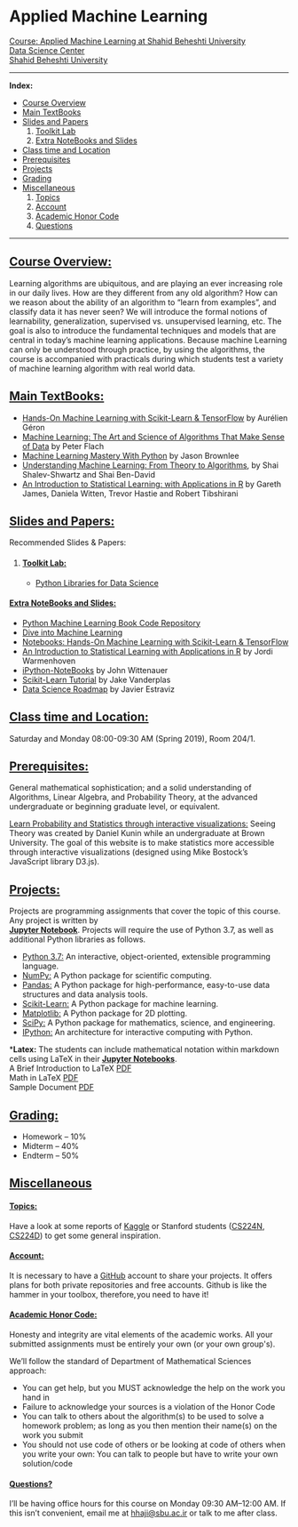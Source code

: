 # Applied Machine Learning 
[Course: Applied Machine Learning at Shahid Beheshti University](http://facultymembers.sbu.ac.ir/hhaji/machine-learning-2017/) <br>
[Data Science Center](http://ds.sbu.ac.ir)<br> 
[Shahid Beheshti University](http://www.sbu.ac.ir/)

---
**Index:**
- [Course Overview](#Course-Overview)
- [Main TextBooks](#Main-TextBooks)
- [Slides and Papers](#Slides-and-Papers)
  1. [Toolkit Lab](#Toolkit-Lab) 
  2. [Extra NoteBooks and Slides](#Extra-NoteBooks-and-Slides)
- [Class time and Location](#Class-time-and-Location)
- [Prerequisites](#Prerequisites)
- [Projects](#Projects)
- [Grading](#Grading)
- [Miscellaneous](#Miscellaneous)
  1. [Topics](#Topics)
  2. [Account](#Account)
  3. [Academic Honor Code](#Academic-Honor-Code)
  4. [Questions](#Questions)
---

## [Course Overview:](#Course-Overview)
Learning algorithms are ubiquitous, and are playing an ever increasing role in our daily lives. How are they different from any old algorithm? How can we reason about the ability of an algorithm to “learn from examples”, and classify data it has never seen? We will introduce the formal notions of learnability, generalization, supervised vs. unsupervised learning, etc. The goal is also to introduce the fundamental techniques and models that are central in today’s machine learning  applications. Because machine Learning can only be understood through practice, by using the algorithms, the course is accompanied with practicals during which students test a variety of machine learning algorithm with real world data.


## [Main TextBooks:](#Main-TextBooks)
* [Hands-On Machine Learning with Scikit-Learn & TensorFlow](http://shop.oreilly.com/product/0636920052289.do) by  Aurélien Géron <br>
* [Machine Learning: The Art and Science of Algorithms That Make Sense of Data](https://www.cs.bris.ac.uk/~flach/mlbook/) by Peter Flach <br>
* [Machine Learning Mastery With Python](https://machinelearningmastery.com/machine-learning-with-python/) by Jason Brownlee<br>
* [Understanding Machine Learning: From Theory to Algorithms](http://www.cs.huji.ac.il/~shais/UnderstandingMachineLearning), by Shai Shalev-Shwartz and Shai Ben-David <br>
* [An Introduction to Statistical Learning: with Applications in R](http://www-bcf.usc.edu/~gareth/ISL/) by Gareth James, Daniela Witten, Trevor Hastie and Robert Tibshirani <br>

## [Slides and Papers:](#Slides-and-Papers)

Recommended Slides & Papers:
1. #### [Toolkit Lab:](#Toolkit-Lab) 
    - [Python Libraries for Data Science](https://github.com/hhaji/Tools-in-Data-Science#Python-Libraries-for-Data-Science)

#### [Extra NoteBooks and Slides:](#Extra-NoteBooks-and-Slides)
* [Python Machine Learning Book Code Repository](https://github.com/rasbt/python-machine-learning-book) <br>
* [Dive into Machine Learning](https://github.com/hangtwenty/dive-into-machine-learning) <br>
* [Notebooks: Hands-On Machine Learning with Scikit-Learn & TensorFlow](https://github.com/ageron/handson-ml) <br>
* [An Introduction to Statistical Learning with Applications in R](https://github.com/JWarmenhoven/ISLR-python) by Jordi Warmenhoven <br>
* [iPython-NoteBooks](https://github.com/jdwittenauer/ipython-notebooks) by John Wittenauer <br>
* [Scikit-Learn Tutorial](https://github.com/jakevdp/sklearn_tutorial) by Jake Vanderplas <br>
* [Data Science Roadmap](https://github.com/estraviz/data-science-roadmap#4-machine-learning-back-to-top-) by Javier Estraviz <br>

## [Class time and Location:](#Class-time-and-Location)
Saturday and Monday 08:00-09:30 AM (Spring 2019), Room 204/1. 

## [Prerequisites:](#Prerequisites)
General mathematical sophistication; and a solid understanding of Algorithms, Linear Algebra, and Probability Theory, at the advanced undergraduate or beginning graduate level, or equivalent.

[Learn Probability and Statistics through interactive visualizations:](https://seeing-theory.brown.edu/index.html#firstPage) Seeing Theory was created by Daniel Kunin while an undergraduate at Brown University. The goal of this website is to make statistics more accessible through interactive visualizations (designed using Mike Bostock’s JavaScript library D3.js).

## [Projects:](#Projects)
Projects are programming assignments that cover the topic of this course. Any project is written by  
**[Jupyter Notebook](http://jupyter.org)**. Projects will require the use of Python 3.7, as well as additional Python libraries as follows. <br>
* [Python 3.7:](https://www.python.org/downloads/) An interactive, object-oriented, extensible programming language. <br>
* [NumPy:](http://www.numpy.org) A Python package for scientific computing. <br>
* [Pandas:](https://pandas.pydata.org) A Python package for high-performance, easy-to-use data structures and data analysis tools. <br>
* [Scikit-Learn:](https://scikit-learn.org/stable/) A Python package for machine learning. <br>
* [Matplotlib:](https://matplotlib.org) A Python package for 2D plotting. <br>
* [SciPy:](https://www.scipy.org) A Python package for mathematics, science, and engineering. <br>
* [IPython:](https://ipython.org) An architecture for interactive computing with Python. <br>

***Latex:**
The students can include mathematical notation within markdown cells using LaTeX in their **[Jupyter Notebooks](http://jupyter.org)**.<br>
A Brief Introduction to LaTeX [PDF](https://www.seas.upenn.edu/~cis519/spring2018/assets/resources/latex/latex.pdf)  <br>
Math in LaTeX [PDF](https://www.seas.upenn.edu/~cis519/spring2018/assets/resources/latex/math.pdf) <br>
Sample Document [PDF](https://www.seas.upenn.edu/~cis519/spring2018/assets/resources/latex/sample.pdf) <br>

## [Grading:](#Grading)
* Homework – 10%
* Midterm – 40%
* Endterm – 50%

## [Miscellaneous](#Miscellaneous)
#### [Topics:](#Topics)
Have a look at some reports of [Kaggle](https://www.kaggle.com/) or Stanford students ([CS224N](http://nlp.stanford.edu/courses/cs224n/2015/), [CS224D](http://cs224d.stanford.edu/reports_2016.html)) to get some general inspiration.

#### [Account:](#Account)
It is necessary to have a [GitHub](https://github.com/) account to share your projects. It offers plans for both private repositories and free accounts. Github is like the hammer in your toolbox, therefore, you need to have it!

#### [Academic Honor Code:](#Academic-Honor-Code)
Honesty and integrity are vital elements of the academic works. All your submitted assignments must be entirely your own (or your own group's).

We’ll follow the standard of Department of Mathematical Sciences approach: 
* You can get help, but you MUST acknowledge the help on the work you hand in <br>
* Failure to acknowledge your sources is a violation of the Honor Code <br>
*  You can talk to others about the algorithm(s) to be used to solve a homework problem; as long as you then mention their name(s) on the work you submit <br>
* You should not use code of others or be looking at code of others when you write your own: You can talk to people but have to write your own solution/code <br>

#### [Questions?](#Questions)
I’ll be having office hours for this course on Monday 09:30 AM–12:00 AM. If this isn’t convenient, email me at hhaji@sbu.ac.ir or talk to me after class.
